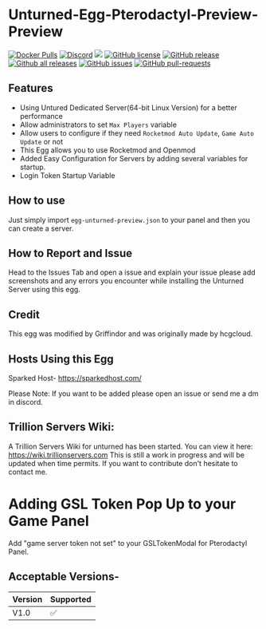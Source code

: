 ﻿# Unturned-Egg-Pterodactyl-Preview-Preview
[![Docker Pulls](https://img.shields.io/docker/pulls/griffindor30/unturned-egg-preview.svg?style=flat)](https://hub.docker.com/r/griffindor30/unturned-egg-preview)
[![Discord](https://img.shields.io/discord/328932413428465674)](https://discord.gg/BbnkdtX)
![](https://img.shields.io/badge/status-prod-informational)
[![GitHub license](https://img.shields.io/github/license/GriffindorsDevelopment/Unturned-Egg-Pterodactyl-Preview)](https://github.com/GriffindorsDevelopment/Unturned-Egg-Pterodactyl-Preview/StrapDown.js/blob/master/LICENSE)
[![GitHub release](https://img.shields.io/github/release/GriffindorsDevelopment/Unturned-Egg-Pterodactyl-Preview)](https://GitHub.com/GriffindorsDevelopment/Unturned-Egg-Pterodactyl-Preview/releases/)
[![Github all releases](https://img.shields.io/github/downloads/GriffindorsDevelopment/Unturned-Egg-Pterodactyl-Preview/total.svg)](https://GitHub.com/GriffindorsDevelopment/Unturned-Egg-Pterodactyl-Preview/releases/)
[![GitHub issues](https://img.shields.io/github/issues/GriffindorsDevelopment/Unturned-Egg-Pterodactyl-Preview)](https://GitHub.com/GriffindorsDevelopment/Unturned-Egg-Pterodactyl-Preview-Preview/issues/)
[![GitHub pull-requests](https://img.shields.io/github/issues-pr/GriffindorsDevelopment/Unturned-Egg-Pterodactyl-Preview-Preview)](https://GitHub.com/GriffindorsDevelopment/Unturned-Egg-Pterodactyl-Preview-Preview/StrapDown.js/pull/)

## Features
- Using Untured Dedicated Server(64-bit Linux Version) for a better performance
- Allow administrators to set `Max Players` variable
- Allow users to configure if they need `Rocketmod Auto Update`, `Game Auto Update` or not
- This Egg allows you to use Rocketmod and Openmod
- Added Easy Configuration for Servers by adding several variables for startup.
- Login Token Startup Variable

## How to use
Just simply import `egg-unturned-preview.json` to your panel and then you can create a server.

## How to Report and Issue
Head to the Issues Tab and open a issue and explain your issue please add screenshots and any errors you encounter while installing the Unturned Server using this egg.

## Credit
This egg was modified by Griffindor and was originally made by hcgcloud.

## Hosts Using this Egg
Sparked Host- <https://sparkedhost.com/>

Please Note: If you want to be added please open an issue or send me a dm in discord.

## Trillion Servers Wiki:

A Trillion Servers Wiki for unturned has been started. You can view it here: https://wiki.trillionservers.com This is still a work in progress and will be updated when time permits. If you want to contribute don't hesitate to contact me.

# Adding GSL Token Pop Up to your Game Panel

Add "game server token not set" to your GSLTokenModal for Pterodactyl Panel.

## Acceptable Versions-
Version | Supported
------------ | -------------
V1.0 |✅
